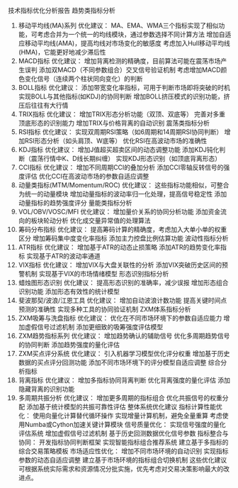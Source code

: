 技术指标优化分析报告
趋势类指标分析
1. 移动平均线(MA)系列
优化建议：
MA、EMA、WMA三个指标实现了相似功能，可考虑合并为一个统一的均线模块，通过参数选择不同计算方法
增加自适应移动平均线(AMA)，提高均线对市场变化的敏感度
考虑加入Hull移动平均线(HMA)，它能更好地减少滞后性
2. MACD指标
优化建议：
增加背离检测的精确度，目前算法可能在震荡市场产生误判
添加双MACD（不同参数组合）交叉信号验证机制
考虑增加MACD颜色变化信号（连续两个柱状同向变化）的判断
3. BOLL指标
优化建议：
添加带宽变化率指标，可用于判断市场即将突破的时机
实现BOLL与其他指标(如KDJ)的协同判断
增加BOLL挤压模式的识别功能，挤压后往往有大行情
4. TRIX指标
优化建议：
增加TRIX形态分析功能（双顶、双底等）
完善对多重顶底形态的识别能力
增加TRIX与价格背离的自动识别
震荡类指标分析
1. RSI指标
优化建议：
实现双周期RSI策略（如6周期和14周期RSI协同判断）
增加RSI形态分析（如头肩顶、W底等）
优化RSI在高波动市场的准确性
2. KDJ指标
优化建议：
增加J值超买超卖区间的动态调整功能
添加KDJ钝化判断（震荡行情中K、D线长期纠缠）
实现KDJ形态识别（如顶底背离形态）
3. CCI指标
优化建议：
增加不同周期CCI的叠加分析
添加CCI零轴反转信号的强度评估
优化CCI在高波动市场的参数自适应调整
4. 动量类指标(MTM/Momentum/ROC)
优化建议：
这些指标功能相似，可整合为统一的动量模块
增加动量指标的波动率归一化处理，提高信号稳定性
添加动量指标的趋势强度评分
量能类指标分析
1. VOL/OBV/VOSC/MFI
优化建议：
增加量价关系的协同分析功能
添加资金流向的板块轮动分析
优化成交量异常值的处理算法
2. 筹码分布指标
优化建议：
提高筹码计算的精确度，考虑加入大单小单的权重区分
增加筹码集中度变化率指标
添加主力控盘比例估算功能
波动性指标分析
1. ATR指标
优化建议：
增加基于ATR的动态止损策略
添加ATR的趋势变化率指标
实现基于ATR的波动率通道
2. VIX指标
优化建议：
增加VIX与大盘关联性的分析
添加VIX突破历史区间的预警机制
实现基于VIX的市场情绪模型
形态识别指标分析
1. 蜡烛图形态识别
优化建议：
提高形态识别的准确率，减少误报
增加形态组合识别功能
添加形态有效性的统计模型
2. 斐波那契/波浪/江恩工具
优化建议：
增加自动波浪计数功能
提高关键时间点预测的准确性
实现多种工具的协同验证机制
ZXM体系指标分析
1. ZXM吸筹与洗盘指标
优化建议：
优化在不同市场环境下的参数自适应能力
增加虚假信号过滤机制
添加更细致的吸筹强度评估模型
2. ZXM趋势指标系列
优化建议：
增加趋势确认的辅助信号
优化多周期趋势信号的协同判断
添加趋势强度的量化评估
3. ZXM买点评分系统
优化建议：
引入机器学习模型优化评分权重
增加基于历史数据的买点评分回测功能
添加不同市场环境下的评分模型自适应调整
综合分析指标
1. 背离指标
优化建议：
增加多指标协同背离判断
优化背离强度的量化评估
添加隐藏背离的识别功能
2. 多周期共振分析
优化建议：
增加更多周期的指标组合
优化共振信号的权重分配
添加基于统计模型的共振可靠性评估
整体系统优化建议
指标计算性能优化：
使用向量化计算替代循环操作
实现增量计算机制，避免全量重算
考虑使用Numba或Cython加速关键计算模块
信号质量优化：
实现信号强度的量化评估系统
增加虚假信号过滤机制
基于历史回测数据优化信号参数
指标整合与协同：
开发指标协同判断框架
实现智能指标组合推荐系统
建立基于多指标的综合交易策略模板
市场适应性优化：
增加不同市场环境的自动识别
实现指标参数的动态自适应调整
建立基于市场环境的指标组合切换机制
这些优化建议可根据系统实际需求和资源情况分批实施，优先考虑对交易决策影响最大的改进点。